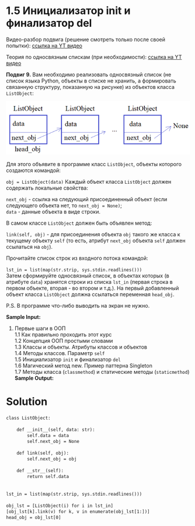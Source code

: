 # 1.5 Инициализатор __init__ и финализатор __del__

Видео-разбор подвига (решение смотреть только
после своей попытки): [ссылка на YT видео](https://youtu.be/3WfWCBKRKIM)

Теория по односвязным спискам (при необходимости):
[ссылка на YT видео](https://youtu.be/TrHAcHGIdgQ)

**Подвиг 9.** Вам необходимо реализовать односвязный список
(не список языка Python, объекты в списке не хранить,
а формировать связанную структуру, показанную на рисунке)
из объектов класса `ListObject`:

![](../../../../../img/list_obj.png)

Для этого объявите в программе класс `ListObject`,
объекты которого создаются командой:

`obj = ListObject(data)`
Каждый объект класса `ListObject` должен содержать локальные 
свойства:

`next_obj` - ссылка на следующий присоединенный объект
(если следующего объекта нет, то `next_obj = None)`;\
`data` - данные объекта в виде строки.

В самом классе `ListObject` должен быть объявлен метод:

`link(self, obj)` - для присоединения объекта `obj` такого
же класса к текущему объекту `self` (то есть, атрибут
`next_obj` объекта `self` должен ссылаться на `obj`).

Прочитайте список строк из входного потока командой:

`lst_in = list(map(str.strip, sys.stdin.readlines()))`\
Затем сформируйте односвязный список, в объектах которых
(в атрибуте `data`) хранятся строки из списка `lst_in` (первая
строка в первом объекте, вторая - во втором и  т.д.). На
первый добавленный объект класса `ListObject` должна ссылаться
переменная `head_obj`.

P.S. В программе что-либо выводить на экран не нужно.

**Sample Input:**

1. Первые шаги в ООП\
1.1 Как правильно проходить этот курс\
1.2 Концепция ООП простыми словами\
1.3 Классы и объекты. Атрибуты классов и объектов\
1.4 Методы классов. Параметр `self`\
1.5 Инициализатор `init` и финализатор `del`\
1.6 Магический метод new. Пример паттерна Singleton\
1.7 Методы класса (`classmethod`) и статические методы (`staticmethod`)\
**Sample Output:**

# Solution

```
class ListObject:

    def __init__(self, data: str):
        self.data = data
        self.next_obj = None

    def link(self, obj):
        self.next_obj = obj

    def __str__(self):
        return self.data


lst_in = list(map(str.strip, sys.stdin.readlines()))

obj_lst = [ListObject(i) for i in lst_in]
[obj_lst[k].link(v) for k, v in enumerate(obj_lst[1:])]
head_obj = obj_lst[0]
```
